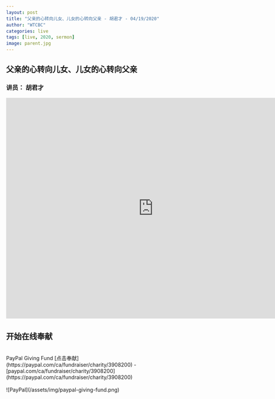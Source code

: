 ```yaml
---
layout: post
title: "父亲的心转向儿女、儿女的心转向父亲 - 胡君才 - 04/19/2020"
author: "WTCBC"
categories: live
tags: [live, 2020, sermon]
image: parent.jpg
---
```


## 父亲的心转向儿女、儿女的心转向父亲

### 讲员： 胡君才

<iframe src="https://www.facebook.com/plugins/post.php?href=https%3A%2F%2Fwww.facebook.com%2Fwestcbc%2Fvideos%2F589407361650646%2F&show_text=true&width=552&appId=377664742243645&height=377" width="800" height="600" style="border:none;overflow:hidden" scrolling="no" frameborder="0" allowTransparency="true" allow="encrypted-media"></iframe>

## 开始在线奉献
<br/>
PayPal Giving Fund [点击奉献](https://paypal.com/ca/fundraiser/charity/3908200) - [paypal.com/ca/fundraiser/charity/3908200](https://paypal.com/ca/fundraiser/charity/3908200)
<br/>
<br/>
![PayPal](/assets/img/paypal-giving-fund.png)
